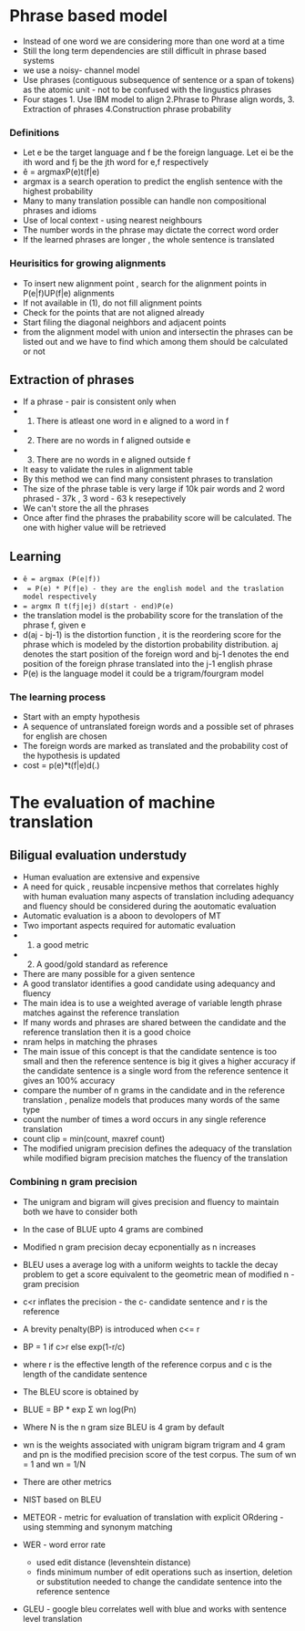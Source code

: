# Phrase based model
- Instead of one word we are considering more than one word at a time
- Still the long term dependencies are still difficult in phrase based systems
- we use a noisy- channel model
- Use phrases (contiguous subsequence of sentence or a span of tokens) as the atomic unit - not to be confused with the lingustics phrases
- Four stages 1. Use IBM model to align 2.Phrase to Phrase align words, 3. Extraction of  phrases 4.Construction phrase probability
### Definitions
- Let e be the target language and f be the foreign language. Let ei be the ith word and fj be the jth word for e,f respectively
- ê = argmaxP(e)t(f|e)
- argmax is a search operation to predict the english sentence with the highest probability
- Many to many translation possible can handle non compositional phrases and idioms
- Use of local context - using nearest neighbours
- The number words in the phrase may dictate the correct word order
- If the learned phrases are longer , the whole sentence is translated
### Heurisitics for growing alignments
- To insert new alignment point , search for the alignment points in P(e|f)UP(f|e) alignments
- If not available in (1), do not fill alignment points
- Check for the points that are not aligned already 
- Start filing the diagonal neighbors and adjacent points
- from the alignment model with union and intersectin the phrases can be listed out and we have to find which among them should be calculated or not
## Extraction of phrases
- If a phrase - pair is consistent only when
- 1. There is atleast one word in e aligned to a word in f
- 2. There are no words in f aligned outside e
- 3. There are no words in e aligned outside f
- It easy to validate the rules in alignment table
- By this method we can find many consistent phrases to translation
- The size of the phrase table is very large if 10k pair words and 2 word phrased - 37k , 3 word - 63 k resepectively
- We can't store the all the phrases
- Once after find the phrases the prabability score will be calculated. The one with higher value will be retrieved
## Learning
- `ê = argmax (P(e|f))`
- ` = P(e) * P(f|e) - they are the english model and the traslation model respectively`
- `= argmx Π t(fj|ej) d(start - end)P(e)`
- the translation model is the probability score for the translation of the phrase f, given e
- d(aj - bj-1) is the distortion function , it is the reordering score for the phrase which is modeled by the distortion probability distribution. aj denotes the start position of the foreign word and bj-1 denotes the end position of the foreign phrase translated into the j-1 english phrase
- P(e) is the language model it could be a trigram/fourgram model
### The learning process
- Start with an empty hypothesis
- A sequence of untranslated foreign words and a possible set of phrases for english are chosen
- The foreign words are marked as translated and the probability cost of the hypothesis is updated
- cost = p(e)*t(f|e)d(.)
# The evaluation of machine translation
## Biligual evaluation understudy
-  Human evaluation are extensive and expensive
- A need for quick , reusable incpensive methos that correlates highly with human evaluation many aspects of translation including adequancy and fluency should be considered during the aoutomatic evaluation
- Automatic evaluation is a aboon to devolopers of MT
- Two important aspects required for automatic evaluation
- 1. a good metric
- 2. A good/gold standard as reference
- There are many possible for a given sentence
- A good translator identifies a good candidate using adequancy and fluency
- The main idea is to use a weighted average of variable length phrase matches against the reference translation
- If many words and phrases are shared between the candidate and the reference translation then it is a good choice
- nram helps in matching the phrases
- The main issue of this concept is that the candidate sentence is too small and then the reference sentence is big it gives a higher accuracy if the candidate sentence is a single word from the reference sentence it gives an 100% accuracy
- compare the number of n grams in the candidate and in the reference translation , penalize models that produces many words of the same type
- count the number of times a word occurs in any single reference translation
- count clip = min(count, maxref count)
- The modified unigram precision defines the adequacy of the translation while modified bigram precision matches the fluency of the translation
### Combining n gram precision
- The unigram and bigram will gives precision and fluency to maintain both we have to consider both
- In the case of BLUE upto 4 grams are combined
- Modified n gram precision decay ecponentially as n increases
- BLEU uses a average log with a uniform weights to tackle the decay problem to get a score equivalent to the geometric mean of modified n - gram precision
- c<r inflates the precision - the c- candidate sentence and r is the reference
- A brevity penalty(BP) is introduced when c<= r
- BP = 1 if c>r else exp(1-r/c)
- where r is the effective length of the reference corpus and c is the length of the candidate sentence
- The BLEU score is obtained by 
- BLUE = BP * exp Σ wn log(Pn)
- Where N is the n gram size BLEU is 4 gram by default
- wn is the weights associated with unigram bigram trigram and  4 gram and pn is the modified precision score of the test corpus. The sum of wn = 1 and wn = 1/N 

- There are other metrics
- NIST based on BLEU
- METEOR - metric for evaluation of translation with explicit ORdering - using stemming and synonym matching
- WER - word error rate
    - used edit distance (levenshtein distance)
    - finds minimum number of edit operations such as insertion, deletion or substitution needed to change the candidate sentence into the reference sentence
- GLEU - google bleu correlates well with blue and works with sentence level translation
